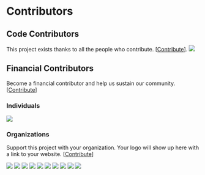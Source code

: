 # Contributors

## Code Contributors

This project exists thanks to all the people who contribute. [[Contribute](CONTRIBUTING.md)].
<a href="https://github.com/oblac/jodd/graphs/contributors"><img src="https://opencollective.com/jodd/contributors.svg?width=890&button=false" /></a>

## Financial Contributors

Become a financial contributor and help us sustain our community. [[Contribute](https://opencollective.com/jodd/contribute)]

### Individuals

<a href="https://opencollective.com/jodd"><img src="https://opencollective.com/jodd/individuals.svg?width=890"></a>

### Organizations

Support this project with your organization. Your logo will show up here with a link to your website. [[Contribute](https://opencollective.com/jodd/contribute)]

<a href="https://opencollective.com/jodd/organization/0/website"><img src="https://opencollective.com/jodd/organization/0/avatar.svg"></a>
<a href="https://opencollective.com/jodd/organization/1/website"><img src="https://opencollective.com/jodd/organization/1/avatar.svg"></a>
<a href="https://opencollective.com/jodd/organization/2/website"><img src="https://opencollective.com/jodd/organization/2/avatar.svg"></a>
<a href="https://opencollective.com/jodd/organization/3/website"><img src="https://opencollective.com/jodd/organization/3/avatar.svg"></a>
<a href="https://opencollective.com/jodd/organization/4/website"><img src="https://opencollective.com/jodd/organization/4/avatar.svg"></a>
<a href="https://opencollective.com/jodd/organization/5/website"><img src="https://opencollective.com/jodd/organization/5/avatar.svg"></a>
<a href="https://opencollective.com/jodd/organization/6/website"><img src="https://opencollective.com/jodd/organization/6/avatar.svg"></a>
<a href="https://opencollective.com/jodd/organization/7/website"><img src="https://opencollective.com/jodd/organization/7/avatar.svg"></a>
<a href="https://opencollective.com/jodd/organization/8/website"><img src="https://opencollective.com/jodd/organization/8/avatar.svg"></a>
<a href="https://opencollective.com/jodd/organization/9/website"><img src="https://opencollective.com/jodd/organization/9/avatar.svg"></a>
